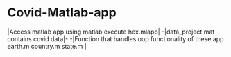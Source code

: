 # Covid-Matlab-app
|Access matlab app using matlab execute hex.mlapp|
-|data_project.mat contains covid data|-
-|Function that handles oop functionality of these app
earth.m
country.m
state.m
|
